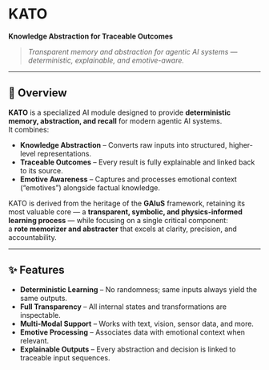 # KATO
**Knowledge Abstraction for Traceable Outcomes**

> *Transparent memory and abstraction for agentic AI systems — deterministic, explainable, and emotive-aware.*

---

## 🚀 Overview
**KATO** is a specialized AI module designed to provide **deterministic memory, abstraction, and recall** for modern agentic AI systems.  
It combines:

- **Knowledge Abstraction** – Converts raw inputs into structured, higher-level representations.
- **Traceable Outcomes** – Every result is fully explainable and linked back to its source.
- **Emotive Awareness** – Captures and processes emotional context (“emotives”) alongside factual knowledge.

KATO is derived from the heritage of the **GAIuS** framework, retaining its most valuable core — a **transparent, symbolic, and physics-informed learning process** — while focusing on a single critical component:  
a **rote memorizer and abstracter** that excels at clarity, precision, and accountability.

---

## ✨ Features
- **Deterministic Learning** – No randomness; same inputs always yield the same outputs.
- **Full Transparency** – All internal states and transformations are inspectable.
- **Multi-Modal Support** – Works with text, vision, sensor data, and more.
- **Emotive Processing** – Associates data with emotional context when relevant.
- **Explainable Outputs** – Every abstraction and decision is linked to traceable input sequences.
